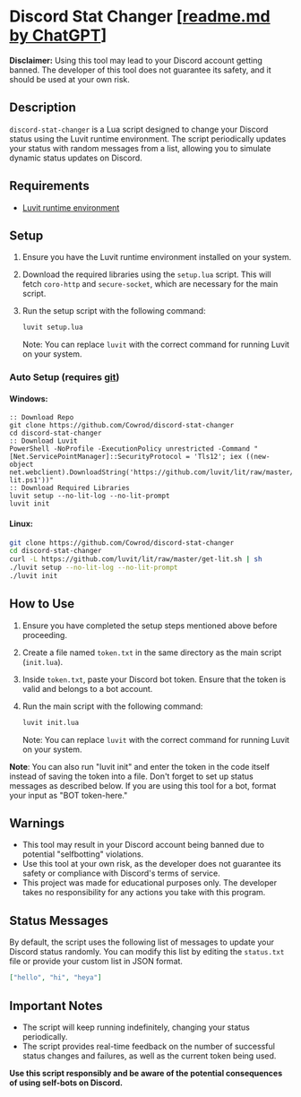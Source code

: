 # Discord Stat Changer \[[readme.md by ChatGPT](https://chat.openai.com/)\]

**Disclaimer:** Using this tool may lead to your Discord account getting banned. The developer of this tool does not guarantee its safety, and it should be used at your own risk.

## Description

`discord-stat-changer` is a Lua script designed to change your Discord status using the Luvit runtime environment. The script periodically updates your status with random messages from a list, allowing you to simulate dynamic status updates on Discord.

## Requirements

- [Luvit runtime environment](https://luvit.io/)

## Setup

1. Ensure you have the Luvit runtime environment installed on your system.
2. Download the required libraries using the `setup.lua` script. This will fetch `coro-http` and `secure-socket`, which are necessary for the main script.
3. Run the setup script with the following command:

   ```sh
   luvit setup.lua
   ```

   Note: You can replace `luvit` with the correct command for running Luvit on your system.

### Auto Setup (requires [git](https://git-scm.com))

#### Windows:

```batch
:: Download Repo
git clone https://github.com/Cowrod/discord-stat-changer
cd discord-stat-changer
:: Download Luvit
PowerShell -NoProfile -ExecutionPolicy unrestricted -Command "[Net.ServicePointManager]::SecurityProtocol = 'Tls12'; iex ((new-object net.webclient).DownloadString('https://github.com/luvit/lit/raw/master/get-lit.ps1'))"
:: Download Required Libraries
luvit setup --no-lit-log --no-lit-prompt
luvit init
```

#### Linux:

```sh
git clone https://github.com/Cowrod/discord-stat-changer
cd discord-stat-changer
curl -L https://github.com/luvit/lit/raw/master/get-lit.sh | sh
./luvit setup --no-lit-log --no-lit-prompt
./luvit init
```

## How to Use

1. Ensure you have completed the setup steps mentioned above before proceeding.
2. Create a file named `token.txt` in the same directory as the main script (`init.lua`).
3. Inside `token.txt`, paste your Discord bot token. Ensure that the token is valid and belongs to a bot account.
4. Run the main script with the following command:

   ```sh
   luvit init.lua
   ```

   Note: You can replace `luvit` with the correct command for running Luvit on your system.

**Note**: You can also run "luvit init" and enter the token in the code itself instead of saving the token into a file. Don't forget to set up status messages as described below. If you are using this tool for a bot, format your input as "BOT token-here."

## Warnings

- This tool may result in your Discord account being banned due to potential "selfbotting" violations.
- Use this tool at your own risk, as the developer does not guarantee its safety or compliance with Discord's terms of service.
- This project was made for educational purposes only. The developer takes no responsibility for any actions you take with this program.

## Status Messages

By default, the script uses the following list of messages to update your Discord status randomly. You can modify this list by editing the `status.txt` file or provide your custom list in JSON format.

```json
["hello", "hi", "heya"]
```

## Important Notes

- The script will keep running indefinitely, changing your status periodically.
- The script provides real-time feedback on the number of successful status changes and failures, as well as the current token being used.

**Use this script responsibly and be aware of the potential consequences of using self-bots on Discord.**
